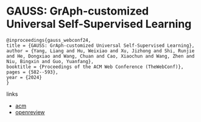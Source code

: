 # GAUSS: GrAph-customized Universal Self-Supervised Learning

```
@inproceedings{gauss_webconf24,
title = {GAUSS: GrAph-customized Universal Self-Supervised Learning},
author = {Yang, Liang and Hu, Weixiao and Xu, Jizhong and Shi, Runjie and He, Dongxiao and Wang, Chuan and Cao, Xiaochun and Wang, Zhen and Niu, Bingxin and Guo, Yuanfang},
booktitle = {Proceedings of the ACM Web Conference (TheWebConf)},
pages = {582--593},
year = {2024}
}
```

links
- [acm](https://dl.acm.org/doi/10.1145/3589334.3645453)
- [openreview](https://openreview.net/forum?id=N3Cjg9itej)
